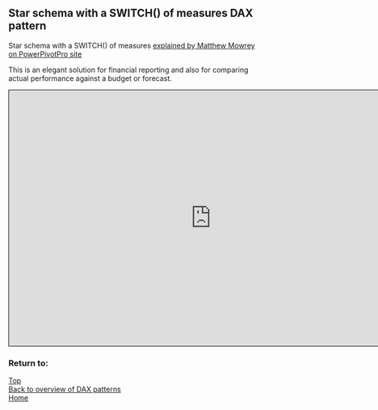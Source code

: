 <style>
    iframe {
      border: 1px solid black;
      width: 800px;
      height: 506px;
    }
</style>

## Star schema with a SWITCH() of measures DAX pattern


Star schema with a SWITCH() of measures [explained by Matthew Mowrey on PowerPivotPro site](https://powerpivotpro.com/2018/01/star-schema-switch-drill-income-statement-design/)
  
This is an elegant solution for financial reporting and also for comparing actual performance against a budget or forecast.


  <iframe id="iframe-sss1" title="StarSchema+Switch" importance="low" allow="fullscreen"
  src="https://app.powerbi.com/view?r=eyJrIjoiYjA2YTg0NmYtOTUwNy00ZDQ4LWI0MzQtYTU2MTIxNmFiNWMwIiwidCI6Ijg1OTBlYTFlLTdiMjctNDJlNS04MTdmLTZjOGYzNzE5ZjMxNCJ9">
  </iframe>
  

### Return to: 
[Top](#cumulative-total-dax-pattern)  
[Back to overview of DAX patterns](/Power-BI-samples-DAX-patterns)  
[Home](/.)
